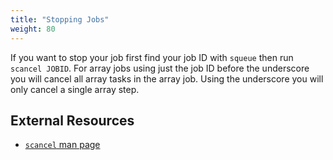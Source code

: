 ```yaml
---
title: "Stopping Jobs"
weight: 80
---
```

If you want to stop your job first find your job ID with `squeue` then run `scancel JOBID`.
For array jobs using just the job ID before the underscore you will cancel all array tasks in the array job.
Using the underscore you will only cancel a single array step.

## External Resources
- [`scancel` man page](https://slurm.schedmd.com/scancel.html)
